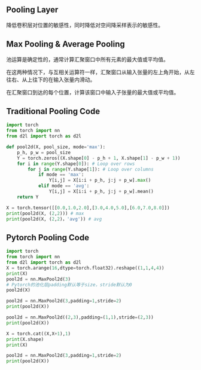 ## Pooling Layer

降低卷积层对位置的敏感性，同时降低对空间降采样表示的敏感性。

## Max Pooling & Average Pooling

池运算是确定性的，通常计算汇聚窗口中所有元素的最大值或平均值。

在这两种情况下，与互相关运算符一样，汇聚窗口从输入张量的左上角开始，从左往右、从上往下的在输入张量内滑动。

在汇聚窗口到达的每个位置，计算该窗口中输入子张量的最大值或平均值。

## Traditional Pooling Code 

```python
import torch
from torch import nn
from d2l import torch as d2l

def pool2d(X, pool_size, mode='max'):
    p_h, p_w = pool_size
    Y = torch.zeros((X.shape[0] - p_h + 1, X.shape[1] - p_w + 1))
    for i in range(Y.shape[0]): # Loop over rows
        for j in range(Y.shape[1]): # Loop over columns
            if mode == 'max':
                Y[i,j] = X[i:i + p_h, j:j + p_w].max()
            elif mode == 'avg':
                Y[i,j] = X[i:i + p_h, j:j + p_w].mean()
    return Y

X = torch.tensor([[0.0,1.0,2.0],[3.0,4.0,5.0],[6.0,7.0,8.0]])
print(pool2d(X, (2,2))) # max
print(pool2d(X, (2,2)，'avg')) # avg
```

## Pytorch Pooling Code

```python
import torch
from torch import nn
from d2l import torch as d2l
X = torch.arange(16,dtype=torch.float32).reshape((1,1,4,4)) 
print(X)
pool2d = nn.MaxPool2d(3) 
# Pytorch的池化层padding默认等于size，stride默认为0
pool2d(X)

pool2d = nn.MaxPool2d(3,padding=1,stride=2)
print(pool2d(X))

pool2d = nn.MaxPool2d((2,3),padding=(1,1),stride=(2,3))
print(pool2d(X))

X = torch.cat((X,X+1),1)
print(X.shape)
print(X)

pool2d = nn.MaxPool2d(3,padding=1,stride=2)
print(pool2d(X))
```

